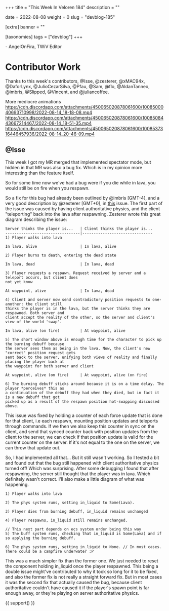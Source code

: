 +++
title = "This Week In Veloren 184"
description = ""

date = 2022-08-08
weight = 0
slug = "devblog-185"

[extra]
banner = ""

[taxonomies]
tags = ["devblog"]
+++



\- AngelOnFira, TWiV Editor

# Contributor Work

Thanks to this week's contributors, @Isse, @zesterer, @xMAC94x, @DaforLynx,
@JulioCezarSilva, @Pfau, @Sam, @flo, @AldanTanneo, @imbris, @Slipped, @Vincent,
and @juliancoffee.

More mediocre animations
https://cdn.discordapp.com/attachments/450065020878061600/1008500040693710998/2022-08-14_18-18-08.mp4
https://cdn.discordapp.com/attachments/450065020878061600/1008508443667214467/2022-08-14_18-51-35.mp4
https://cdn.discordapp.com/attachments/450065020878061600/1008537316446457936/2022-08-14_20-46-09.mp4

## @Isse

This week I got my MR merged that implemented spectator mode, but hidden in that MR was also a bug fix. Which is in my opinion more interesting than the feature itself.

So for some time now we've had a bug were if you die while in lava, you would still be on fire when you respawn.

So a fix for this bug had already been outlined by @imbris [GMT-4], and a very
good description by @zesterer [GMT+0], in
[this](https://gitlab.com/veloren/veloren/-/issues/1379) issue. The first part
of the issue was caused by having client authoritative physics, and the client
"teleporting" back into the lava after respawning. Zesterer wrote this great
diagram describing the issue:

```
Server thinks the player is...   | Client thinks the player is...
---------------------------------|-------------------------------
1) Player walks into lava

In lava, alive                   | In lava, alive

2) Player burns to death, entering the dead state

In lava, dead                    | In lava, dead

3) Player requests a respawn. Request received by server and a teleport occurs, but client does
not yet know

At waypoint, alive               | In lava, dead

4) Client and server now send contradictory position requests to one-another: the client still
thinks the player is in the lava, but the server thinks they are respawned. Both server and
client accept the reality of the other, so the server and client's view of the world 'swap'.

In lava, alive (on fire)         | At waypoint, alive

5) The short window above is enough time for the character to pick up the burning debuff because
the server sees them as being in the lava. Now, the client's new "correct" position request gets
sent back to the server, unifying both views of reality and finally placing the player back at
the waypoint for both server and client

At waypoint, alive (on fire)     | At waypoint, alive (on fire)

6) The burning debuff sticks around because it is on a time delay. The player *perceives* this as
a continuation of the debuff they had when they died, but in fact it is a new debuff that got
picked up as a result of the respawn position hot-swapping discussed above.
```

This issue was fixed by holding a counter of each force update that is done for that client, i.e each respawn, mounting position updates and teleports through commands. If we then we also keep this counter in sync on the client, and send that synced counter back with position updates from the client to the server, we can check if that position update is valid for the current counter on the server. If it's not equal to the one on the server, we can throw that update out. 

So, I had implemented all that... But it still wasn't working. So I tested a bit
and found out that the bug still happened with client authoritative physics
turned off! Which was surprising. After some debugging I found that after
respawning, the server still thought that the player was in lava. Which
definitely wasn't correct. I'll also make a little diagram of what was
happening.

```
1) Player walks into lava

2) The phys system runs, setting in_liquid to Some(Lava).

3) Player dies from burning debuff, in_liquid remains unchanged

4) Player respawns, in_liquid still remains unchanged. 

// This next part depends on ecs system order being this way
5) The buff system runs, checking that in_liquid is Some(Lava) and if so applying the burning debuff.

6) The phys system runs, setting in_liquid to None. // In most cases. There could be a campfire underwater :P
```

This was a much simpler fix than the former one. We just needed to reset the component holding in_liquid once the player respawned.
This being a double issue might've contributed to why it took so long for it to be fixed, and also the former fix is not really a straight forward fix. But in most cases it was the second fix that actually caused the bug, because client authoritative couldn't have caused it if the player's spawn point is far enough away, or they're playing on server authoritative physics.

{{ support() }}
